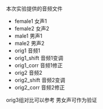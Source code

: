 本次实验提供的音频文件

- female1       女声1
- female2       女声2
- male1         男声1
- male2         男声2
- orig1         音频1
- orig1_shift   音频1变调
- orig1_corr    音频1修正
- orig2         音频2
- orig2_shift   音频2变调
- orig2_corr    音频2修正

orig3组对比可以参考
男女声可作为验证
